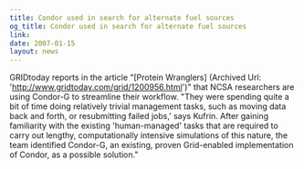 ```yaml
---
title: Condor used in search for alternate fuel sources
og_title: Condor used in search for alternate fuel sources
link: 
date: 2007-01-15
layout: news
---
```


GRIDtoday reports in the article "[Protein Wranglers] (Archived Url: 'http://www.gridtoday.com/grid/1200956.html')" that NCSA researchers are using Condor-G to streamline their workflow.  "They were spending quite a bit of time doing relatively trivial management tasks, such as moving data back and forth, or resubmitting failed jobs,' says Kufrin. After gaining familiarity with the existing 'human-managed' tasks that are required to carry out lengthy, computationally intensive simulations of this nature, the team identified Condor-G, an existing, proven Grid-enabled implementation of Condor, as a possible solution."
